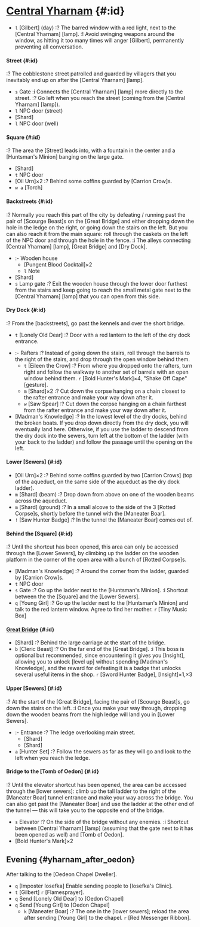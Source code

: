 # [Central Yharnam](@) {#:id}

- `l` [Gilbert] (day)
  :? The barred window with a red light, next to the [Central Yharnam] [lamp].
  :! Avoid swinging weapons around the window, as hitting it too many times will anger [Gilbert], permanently preventing all conversation.
  
#### Street {#:id}
:? The cobblestone street patrolled and guarded by villagers that you inevitably end up on after the [Central Yharnam] [lamp].
- `s` Gate
  :i Connects the [Central Yharnam] [lamp] more directly to the street.
  :? Go left when you reach the street (coming from the [Central Yharnam] [lamp]).
- `l` NPC door (street)
- [Shard]
- `l` NPC door (well)
  
#### Square {#:id}
:? The area the [Street] leads into, with a fountain in the center and a [Huntsman's Minion] banging on the large gate.
- [Shard]
- `t` NPC door
- [Oil Urn]×2
  :? Behind some coffins guarded by [Carrion Crow]s.
- `w a` [Torch]

#### Backstreets {#:id}
:? Normally you reach this part of the city by defeating / running past the pair of [Scourge Beast]s on the [Great Bridge] and either dropping down the hole in the ledge on the right, or going down the stairs on the left. But you can also reach it from the main square: roll through the caskets on the left of the NPC door and through the hole in the fence.
:i The alleys connecting [Central Yharnam] [lamp], [Great Bridge] and [Dry Dock].
- :- Wooden house
  - [Pungent Blood Cocktail]×2
  - `l` Note
- [Shard]
- `s` Lamp gate
  :? Exit the wooden house through the lower door furthest from the stairs and keep going to reach the small metal gate next to the [Central Yharnam] [lamp] that you can open from this side.
  
#### Dry Dock {#:id}
:? From the [backstreets], go past the kennels and over the short bridge.
- `t` [Lonely Old Dear]
  :? Door with a red lantern to the left of the dry dock entrance.
+ :- Rafters
  :? Instead of going down the stairs, roll through the barrels to the right of the stairs, and drop through the open window behind them.
  - `t` [Eileen the Crow]
    :? From where you dropped onto the rafters, turn right and follow the walkway to another set of barrels with an open window behind them.
    `r` [Bold Hunter's Mark]×4, "Shake Off Cape" [gesture].
  - `m` [Shard]×2
    :? Cut down the corpse hanging on a chain closest to the rafter entrance and make your way down after it.
  - `w` [Saw Spear]
    :? Cut down the corpse hanging on a chain farthest from the rafter entrance and make your way down after it.
+ [Madman's Knowledge]
  :? In the lowest level of the dry docks, behind the broken boats. If you drop down directly from the dry dock, you will eventually land here. Otherwise, if you use the ladder to descend from the dry dock into the sewers, turn left at the bottom of the ladder (with your back to the ladder) and follow the passage until the opening on the left.
    
#### Lower [Sewers] {#:id}
- [Oil Urn]×2
  :? Behind some coffins guarded by two [Carrion Crows] (top of the aqueduct, on the same side of the aqueduct as the dry dock ladder).
- `m` [Shard] (beam)
  :? Drop down from above on one of the wooden beams across the aqueduct.
- `m` [Shard] (ground)
  :? In a small alcove to the side of the 3 [Rotted Corpse]s, shortly before the tunnel with the [Maneater Boar].
- `!` [Saw Hunter Badge]
  :? In the tunnel the [Maneater Boar] comes out of.
 
#### Behind the [Square] {#:id}
:? Until the shortcut has been opened, this area can only be accessed through the [Lower Sewers], by climbing up the ladder on the wooden platform in the corner of the open area with a bunch of [Rotted Corpse]s.
- [Madman's Knowledge]
  :? Around the corner from the ladder, guarded by [Carrion Crow]s.
- `t` NPC door
- `s` Gate
  :? Go up the ladder next to the [Huntsman's Minion].
  :i Shortcut between the the [Square] and the [Lower Sewers].
- `q` [Young Girl]
  :? Go up the ladder next to the [Huntsman's Minion] and talk to the red lantern window.
  Agree to find her mother.
  `r` [Tiny Music Box]

#### [Great Bridge](@) {#:id}
- [Shard]
  :? Behind the large carriage at the start of the bridge.
- `b` [Cleric Beast]
  :? On the far end of the [Great Bridge].
  :i This boss is optional but recommended, since encountering it gives you [Insight], allowing you to unlock [level up] without spending [Madman's Knowledge], and the reward for defeating it is a badge that unlocks several useful items in the shop.
  `r` [Sword Hunter Badge], [Insight]×1,×3

#### Upper [Sewers] {#:id}
:? At the start of the [Great Bridge], facing the pair of [Scourge Beast]s, go down the stairs on the left.
:i Once you make your way through, dropping down the wooden beams from the high ledge will land you in [Lower Sewers].
- :- Entrance
  :? The ledge overlooking main street.
  - [Shard]
  - [Shard]
- `a` [Hunter Set]
  :? Follow the sewers as far as they will go and look to the left when you reach the ledge.

#### Bridge to the [Tomb of Oedon] {#:id}
:? Until the elevator shortcut has been opened, the area can be accessed through the [lower sewers]\: climb up the tall ladder to the right of the [Maneater Boar] tunnel entrance and make your way across the bridge. You can also get past the [Maneater Boar] and use the ladder at the other end of the tunnel — this will take you to the opposite end of the bridge.
- `s` Elevator
  :? On the side of the bridge without any enemies.
  :i Shortcut between [Central Yharnam] [lamp] (assuming that the gate next to it has been opened as well) and [Tomb of Oedon].
- [Bold Hunter's Mark]×2


## Evening {#yharnam_after_oedon}
After talking to the [Oedeon Chapel Dweller].

- `q` [Imposter Iosefka]
  Enable sending people to [Iosefka's Clinic].
- `t` [Gilbert]
  `r` [Flamesprayer].
- `q` Send [Lonely Old Dear] to [Oedon Chapel]
- `q` Send [Young Girl] to [Oedon Chapel]
  - `k` [Maneater Boar]
    :? The one in the [lower sewers]; reload the area after sending [Young Girl] to the chapel.
    `r` [Red Messenger Ribbon].